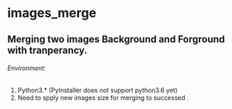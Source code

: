 # images_merge
## Merging two images Background and Forground with tranperancy.
###### Environment:
1. Python3.* (PyInstaller does not support python3.6 yet)
2. Need to spply new images size for merging to successed .

